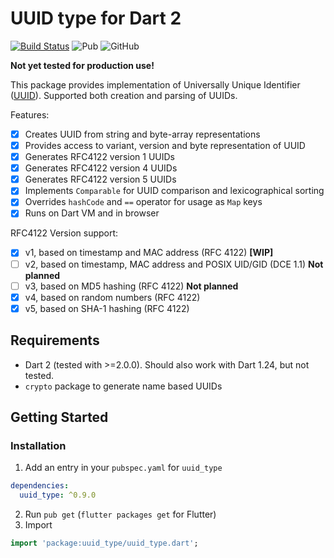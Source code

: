 # UUID type for Dart 2
[![Build Status](https://travis-ci.org/denixport/dart-uuid.svg?branch=master)](https://travis-ci.org/denixport/dart-uuid)
![Pub](https://img.shields.io/pub/vpre/uuid_type.svg)
![GitHub](https://img.shields.io/github/license/denixport/dart-uuid.svg)

**Not yet tested for production use!**

This package provides implementation of Universally Unique Identifier ([UUID](https://en.wikipedia.org/wiki/Universally_unique_identifier)). 
Supported both creation and parsing of UUIDs.
 
Features:
* [x] Creates UUID from string and byte-array representations
* [x] Provides access to variant, version and byte representation of UUID
* [x] Generates RFC4122 version 1 UUIDs
* [x] Generates RFC4122 version 4 UUIDs
* [x] Generates RFC4122 version 5 UUIDs
* [x] Implements `Comparable` for UUID comparison and lexicographical sorting
* [x] Overrides `hashCode` and `==` operator for usage as `Map` keys
* [x] Runs on Dart VM and in browser

RFC4122 Version support:
- [x] v1, based on timestamp and MAC address (RFC 4122) **[WIP]**
- [ ] v2, based on timestamp, MAC address and POSIX UID/GID (DCE 1.1) **Not planned**
- [ ] v3, based on MD5 hashing (RFC 4122) **Not planned**
- [x] v4, based on random numbers (RFC 4122)
- [x] v5, based on SHA-1 hashing (RFC 4122)

## Requirements
- Dart 2 (tested with >=2.0.0). Should also work with Dart 1.24, but not tested.
- `crypto` package to generate name based UUIDs

## Getting Started

### Installation
1. Add an entry in your `pubspec.yaml` for `uuid_type`
```yaml
dependencies:
  uuid_type: ^0.9.0
```
2. Run `pub get` (`flutter packages get` for Flutter)
3. Import
```dart
import 'package:uuid_type/uuid_type.dart';
```
